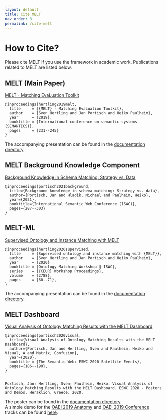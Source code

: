 ```yaml
---
layout: default
title: Cite MELT
nav_order: 8
permalink: /cite-melt
---
```


# How to Cite?
Please cite MELT if you use the framework in academic work. Publications related to MELT are listed below.

## MELT (Main Paper)
[MELT - Matching EvaLuation Toolkit](https://link.springer.com/content/pdf/10.1007%2F978-3-030-33220-4_17.pdf)

```
@inproceedings{hertling2019melt,
  title     = {{MELT} - Matching EvaLuation Toolkit},
  author    = {Sven Hertling and Jan Portisch and Heiko Paulheim},
  year      = {2019},
  booktitle = {International conference on semantic systems (SEMANTICS)},
  pages     = {231--245}
}
```

The accompanying presentation can be found in the <a href="https://github.com/dwslab/melt/blob/master/documentation/MELT_presentation_semantics.pdf">documentation directory</a>.<br/>


## MELT Background Knowledge Component
[Background Knowledge in Schema Matching: Strategy vs. Data](https://arxiv.org/pdf/2107.00001.pdf)
```
@inproceedings{portisch2021background,
  title={Background knowledge in schema matching: Strategy vs. data},
  author={Portisch, Jan and Hladik, Michael and Paulheim, Heiko},
  year={2021},
  booktitle={International Semantic Web Conference (ISWC)},
  pages={287--303}
}
```

## MELT-ML
[Supervised Ontology and Instance Matching with MELT](https://arxiv.org/pdf/2009.11102.pdf)
```
@inproceedings{hertling2020supervised,
  title     = {Supervised ontology and instance matching with {MELT}},
  author    = {Sven Hertling and Jan Portisch and Heiko Paulheim},
  year      = {2020}
  booktitle = {Ontology Matching Workshop @ ISWC},
  series    = {{CEUR} Workshop Proceedings},
  volume    = {2788},
  pages     = {60--71},
}
``` 
The accompanying presentation can be found in the <a href="https://github.com/dwslab/melt/blob/master/documentation/supervised_ontology_and_instance_matching_with_melt.pdf">documentation directory</a>.<br/>


## MELT Dashboard
[Visual Analysis of Ontology Matching Results with the MELT Dashboard](https://arxiv.org/pdf/2004.12628.pdf)
```
@inproceedings{portisch2020visual,
  title={Visual Analysis of Ontology Matching Results with the MELT Dashboard},
  author={Portisch, Jan and Hertling, Sven and Paulheim, Heiko and Visual, A and Matrix, Confusion},
  year={2020},
  booktitle = {The Semantic Web: ESWC 2020 Satellite Events},
  pages={186--190},
}


Portisch, Jan; Hertling, Sven; Paulheim, Heiko. Visual Analysis of Ontology Matching Results with the MELT Dashboard. ESWC 2020 - Posters and Demos. Heraklion, Greece. 2020.
``` 
The poster can be found in the <a href="https://github.com/dwslab/melt/blob/master/documentation/eswc_2020_melt_dashboard_poster.pdf">documentation directory</a>.<br/>
A simple demo for the <a href="http://oaei.ontologymatching.org/2019/anatomy/index.html">OAEI 2019 Anatomy</a> and <a href="http://oaei.ontologymatching.org/2019/conference/index.html">OAEI 2019 Conference</a> tracks can be found <a href="https://dwslab.github.io/melt/anatomy_conference_dashboard.html">here</a>.<br/>
